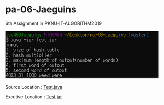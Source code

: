 # pa-06-Jaeguins

6th Assignment in PKNU-IT-ALGORITHM2019

![Image.png](Image.png)

Source Location : [Test.java](Test/src/Test.java)

Excutive Location : [Test.jar](Test.jar)